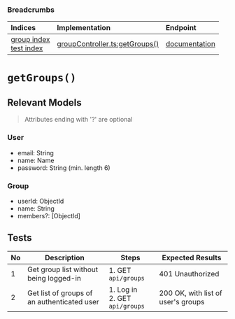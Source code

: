 ### Breadcrumbs

| Indices | Implementation | Endpoint |
| :----------------------------------------------------------- | :-------------------------------------------------------------------------------------------------------------------- | :--------------------------------------------------------------------------------------------------------------------------------------------------------------- |
| [group index](./index.md)<br>[test index](../index.md) | [groupController.ts:getGroups()](../../../../../backend/src/controllers/groupController.ts#L323-L337) | [documentation](../../endpoints/groups/getGroups.md) |
# `getGroups()`
## Relevant Models
> Attributes ending with '?' are optional
### User
* email: String
* name: Name
* password: String (min. length 6)
### Group
* userId: ObjectId
* name: String
* members?: [ObjectId]
## Tests
| No  | Description                                 | Steps                            | Expected Results                   |
| --- | ------------------------------------------- | -------------------------------- | ---------------------------------- |
| 1   | Get group list without being logged-in      | 1. GET `api/groups`              | 401 Unauthorized                   |
| 2   | Get list of groups of an authenticated user | 1. Log in<br>2. GET `api/groups` | 200 OK, with list of user's groups |